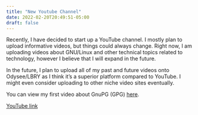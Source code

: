 ```yaml
---
title: "New Youtube Channel"
date: 2022-02-20T20:49:51-05:00
draft: false
---
```


Recently, I have decided to start up a YouTube channel.
I mostly plan to upload informative videos, but things could always change.
Right now, I am uploading videos about GNU/Linux and other technical topics related to technology, however I believe that I will expand in the future.

In the future, I plan to upload all of my past and future videos onto Odysee/LBRY as I think it’s a superior platform compared to YouTube.
I might even consider uploading to other niche video sites eventually.

You can view my first video about GnuPG (GPG) [here](https://youtu.be/GhiLR4zRqMI).

[YouTube link](https://www.youtube.com/channel/UCOSqzSTg4QZXdi7jvV-9rUg)
